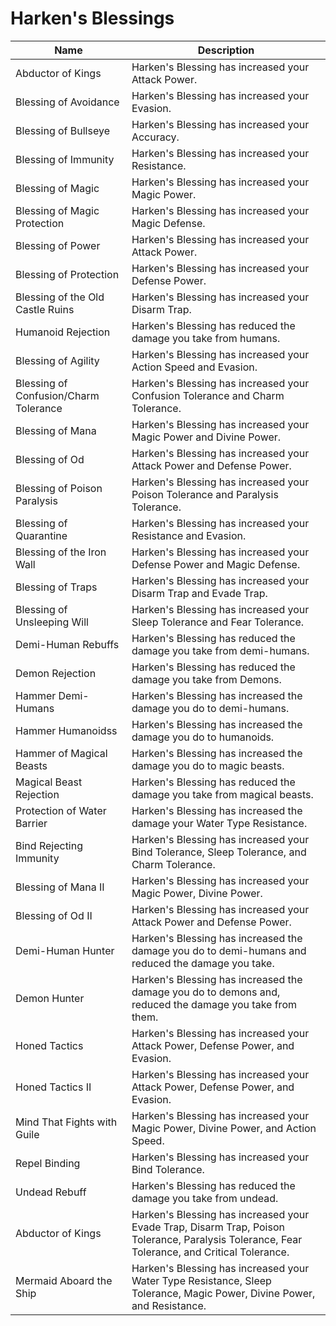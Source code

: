 # Harken's Blessings

| Name                                                              | Description                                                                                                                                  |
| ----------------------------------------------------------------- | -------------------------------------------------------------------------------------------------------------------------------------------- |
| Abductor of Kings                                                 | Harken's Blessing has increased your Attack Power.                                                                                           |
| Blessing of Avoidance                                             | Harken's Blessing has increased your Evasion.                                                                                                |
| Blessing of Bullseye                                              | Harken's Blessing has increased your Accuracy.                                                                                               |
| Blessing of Immunity                                              | Harken's Blessing has increased your Resistance.                                                                                             |
| Blessing of Magic                                                 | Harken's Blessing has increased your Magic Power.                                                                                            |
| Blessing of Magic Protection                                      | Harken's Blessing has increased your Magic Defense.                                                                                          |
| Blessing of Power                                                 | Harken's Blessing has increased your Attack Power.                                                                                           |
| Blessing of Protection                                            | Harken's Blessing has increased your Defense Power.                                                                                          |
| Blessing of the Old Castle Ruins                                  | Harken's Blessing has increased your Disarm Trap.                                                                                            |
| <span class="green">Humanoid Rejection</span>                     | Harken's Blessing has reduced the damage you take from humans.                                                                               |
| <span class="green">Blessing of Agility</span>                    | Harken's Blessing has increased your Action Speed and Evasion.                                                                               |
| <span class="green">Blessing of Confusion/Charm Tolerance </span> | Harken's Blessing has increased your Confusion Tolerance and Charm Tolerance.                                                                |
| <span class="green">Blessing of Mana</span>                       | Harken's Blessing has increased your Magic Power and Divine Power.                                                                           |
| <span class="green">Blessing of Od</span>                         | Harken's Blessing has increased your Attack Power and Defense Power.                                                                         |
| <span class="green">Blessing of Poison Paralysis</span>           | Harken's Blessing has increased your Poison Tolerance and Paralysis Tolerance.                                                               |
| <span class="green">Blessing of Quarantine</span>                 | Harken's Blessing has increased your Resistance and Evasion.                                                                                 |
| <span class="green">Blessing of the Iron Wall</span>              | Harken's Blessing has increased your Defense Power and Magic Defense.                                                                        |
| <span class="green">Blessing of Traps</span>                      | Harken's Blessing has increased your Disarm Trap and Evade Trap.                                                                             |
| <span class="green">Blessing of Unsleeping Will</span>            | Harken's Blessing has increased your Sleep Tolerance and Fear Tolerance.                                                                     |
| <span class="green">Demi-Human Rebuffs</span>                     | Harken's Blessing has reduced the damage you take from demi-humans.                                                                          |
| <span class="green">Demon Rejection</span>                        | Harken's Blessing has reduced the damage you take from Demons.                                                                               |
| <span class="green">Hammer Demi-Humans</span>                     | Harken's Blessing has increased the damage you do to demi-humans.                                                                            |
| <span class="green">Hammer Humanoidss</span>                      | Harken's Blessing has increased the damage you do to humanoids.                                                                              |
| <span class="green">Hammer of Magical Beasts</span>               | Harken's Blessing has increased the damage you do to magic beasts.                                                                           |
| <span class="green">Magical Beast Rejection</span>                | Harken's Blessing has reduced the damage you take from magical beasts.                                                                       |
| <span class="green">Protection of Water Barrier</span>            | Harken's Blessing has increased the damage your Water Type Resistance.                                                                       |
| <span class="blue">Bind Rejecting Immunity</span>                 | Harken's Blessing has increased your Bind Tolerance, Sleep Tolerance, and Charm Tolerance.                                                   |
| <span class="blue">Blessing of Mana II</span>                     | Harken's Blessing has increased your Magic Power, Divine Power.                                                                              |
| <span class="blue">Blessing of Od II</span>                       | Harken's Blessing has increased your Attack Power and Defense Power.                                                                         |
| <span class="blue">Demi-Human Hunter</span>                       | Harken's Blessing has increased the damage you do to demi-humans and reduced the damage you take.                                            |
| <span class="blue">Demon Hunter</span>                            | Harken's Blessing has increased the damage you do to demons and, reduced the damage you take from them.                                      |
| <span class="blue">Honed Tactics</span>                           | Harken's Blessing has increased your Attack Power, Defense Power, and Evasion.                                                               |
| <span class="blue">Honed Tactics II</span>                        | Harken's Blessing has increased your Attack Power, Defense Power, and Evasion.                                                               |
| <span class="blue">Mind That Fights with Guile</span>             | Harken's Blessing has increased your Magic Power, Divine Power, and Action Speed.                                                            |
| <span class="blue">Repel Binding</span>                           | Harken's Blessing has increased your Bind Tolerance.                                                                                         |
| <span class="blue">Undead Rebuff</span>                           | Harken's Blessing has reduced the damage you take from undead.                                                                               |
| <span class="purple">Abductor of Kings</span>                     | Harken's Blessing has increased your Evade Trap, Disarm Trap, Poison Tolerance, Paralysis Tolerance, Fear Tolerance, and Critical Tolerance. |
| <span class="purple">Mermaid Aboard the Ship</span>               | Harken's Blessing has increased your Water Type Resistance, Sleep Tolerance, Magic Power, Divine Power, and Resistance.                      |